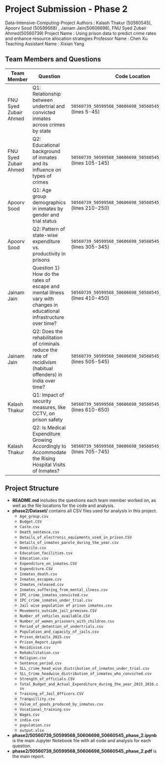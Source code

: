 # Project Submission - Phase 2

Data-Intensive-Computing-Project
Authors : Kalash Thakur (50560545), Apoorv Sood (50599568) , Jainam Jain(50606698), FNU Syed Zubair Ahmed(50560739)
Project Name : Using prison data to predict crime rates and enhance resource allocation strategies
Professor Name : Chen Xu
Teaching Assistant Name : Xixian Yang

## Team Members and Questions

| Team Member       | Question                                                                                                     | Code Location                       | Analysis Location                    |
|-------------------|-------------------------------------------------------------------------------------------------------------|-------------------------------------|--------------------------------------|
| FNU Syed Zubair Ahmed | Q1: Relationship between undertrial and convicted inmates across crimes by state                   | `50560739_50599568_50606698_50560545_phase_2.ipynb` (lines 5-45)  | `50560739_50599568_50606698_50560545_phase_2.ipynb` (lines 50-100) |
| FNU Syed Zubair Ahmed | Q2: Educational background of inmates and its influence on types of crimes                         | `50560739_50599568_50606698_50560545_phase_2.ipynb` (lines 105-145) | `50560739_50599568_50606698_50560545_phase_2.ipynb` (lines 150-200) |
| Apoorv Sood          | Q1: Age group demographics in inmates by gender and trial status                                     | `50560739_50599568_50606698_50560545_phase_2.ipynb` (lines 210-250) | `50560739_50599568_50606698_50560545_phase_2.ipynb` (lines 255-300) |
| Apoorv Sood          | Q2: Pattern of state-wise expenditure vs. productivity in prisons                                    | `50560739_50599568_50606698_50560545_phase_2.ipynb` (lines 305-345) | `50560739_50599568_50606698_50560545_phase_2.ipynb` (lines 350-400) |
| Jainam Jain          | Question 1) How do the rates of escape and mental illness vary with changes in educational infrastructure over time?                       | `50560739_50599568_50606698_50560545_phase_2.ipynb` (lines 410-450) | `50560739_50599568_50606698_50560545_phase_2.ipynb` (lines 455-500) |
| Jainam Jain          | Q2: Does the rehabilitation of criminals reduce the rate of recidivism (habitual offenders) in India over time?                      | `50560739_50599568_50606698_50560545_phase_2.ipynb` (lines 505-545) | `50560739_50599568_50606698_50560545_phase_2.ipynb` (lines 550-600) |
| Kalash Thakur        | Q1: Impact of security measures, like CCTV, on prison safety                          | `50560739_50599568_50606698_50560545_phase_2.ipynb` (lines 610-650) | `50560739_50599568_50606698_50560545_phase_2.ipynb` (lines 655-700) |
| Kalash Thakur        | Q2: Is Medical Expenditure Growing Accordingly to Accommodate the Rising Hospital Visits of Inmates?                                         | `50560739_50599568_50606698_50560545_phase_2.ipynb` (lines 705-745) | `50560739_50599568_50606698_50560545_phase_2.ipynb` (lines 750-800) |

## Project Structure

- **README.md** includes the questions each team member worked on, as well as the file locations for the code and analysis.
- **phase2/Dataset/** contains all CSV files used for analysis in this project.
  - `Age_group.csv`
  - `Budget.CSV`
  - `Caste.csv`
  - `Death_sentence.csv`
  - `Details_of_electronic_equipments_used_in_prison.CSV`
  - `Details_of_inmates_parole_during_the_year.csv`
  - `Domicile.csv`
  - `Education_facilities.csv`
  - `Education.csv`
  - `Expenditure_on_inmates.CSV`
  - `Expenditure.CSV`
  - `Inmates_death.csv`
  - `Inmates_escapee.csv`
  - `Inmates_released.csv`
  - `Inmates_suffering_from_mental_ilness.csv`
  - `IPC_crime_inmates_convicted.csv`
  - `IPC_crime_inmates_under_trial.csv`
  - `Jail wise population of prison inmates.csv`
  - `Movements_outside_jail_premises.CSV`
  - `Number_of_vehicles_available.CSV`
  - `Number_of_women_prisoners_with_children.csv`
  - `Period_of_detention_of_undertrials.csv`
  - `Population_and_capacity_of_jails.csv`
  - `Prison_details_2015.csv`
  - `Prison_Report.ipynb`
  - `Recidivism.csv`
  - `Rehabilitation.csv`
  - `Religion.csv`
  - `Sentence_period.csv`
  - `SLL_crime_head_wise_distribution_of_inmates_under_trial.csv`
  - `SLL_Crime_headwise_distribution_of_inmates_who_convicted.csv`
  - `Strength_of_officials.CSV`
  - `Total_Budget_and_Actual_Expenditure_during_the_year_2015_2016.csv`
  - `Training_of_Jail_Officers.CSV`
  - `Tranquillity.csv`
  - `Value_of_goods_produced_by_inmates.csv`
  - `Vocational_training.csv`
  - `Wages.csv`
  - `india.csv`
  - `population.csv`
  - `output.xlsx`
- **phase2/50560739_50599568_50606698_50660545_phase_2.ipynb** is the main Jupyter Notebook file with all code and analysis for each question.
- **phase2/50560739_50599568_50606698_50660545_phase_2.pdf** is the main report.


